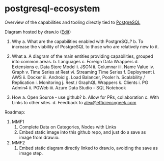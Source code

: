 # postgresql-ecosystem
<!-- https://stackoverflow.com/questions/3492153/markdown-open-a-new-window-link/5803384 -->
Overview of the capabilities and tooling directly tied to <a href="https://postgresql.org/" target="_blank">PostgreSQL</a>

Diagram hosted by draw.io (<a href="https://www.draw.io/?mode=github#HEfficiencyGeek%2Fpostgresql-ecosystem%2Fmaster%2Fpostgresql-ecosystem.drawio" target="_drawio">Edit</a>)

1. Why
	a. What are the capabilities enabled with PostgreSQL?
	b. To increase the viability of PostgreSQL to those who are relatively new to it.
2. What
	a. A diagram of the main entities providing capabilities, grouped into common areas.
	b. Languages
	c. Foreign Data Wrappers
	d. Extensions
	e. Data Store Model
		i. JSON
		ii. Columnar
		iii. Name Value
		iv. Graph
		v. Time Series at Rest
		vi. Streaming Time Series
	f. Deployment
		i. AWS
		ii. Docker
		iii. Android
	g. Load Balancer, Pooler
	h. Scalability / Replication
	i. Monitoring
	j. Rest / GraphQL Wrappers
	k. Clients
		i. PG Admin4
		ii. PGWeb
		iii. Azure Data Studio - SQL Notebook

3. How
	a. Open Source - use github?
	b. Allow for PRs, collaboration
	c. With Links to other sites.
	d. Feedback to alex@efficiencygeek.com

Roadmap:
1. MMF1
	1.	Complete Data on Categories, Nodes with Links
	2. 	Embed static image into this github repo, and just do a save as image from draw.io.
2. MMF2
	1. Embed static diagram directly linked to draw.io, avoiding the save as image step.
